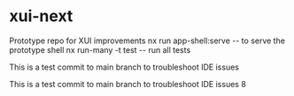 # xui-next
Prototype repo for XUI improvements
nx run app-shell:serve -- to serve the prototype shell
nx run-many -t test -- run all tests

This is a test commit to main branch to troubleshoot IDE issues

This is a test commit to main branch to troubleshoot IDE issues 8
